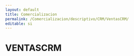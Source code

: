 ```yaml
---
layout: default
title: Comercializacion
permalink: /Comercializacion/descriptivo/CRM/VentasCRM/
editable: si
---
```


# VENTASCRM

